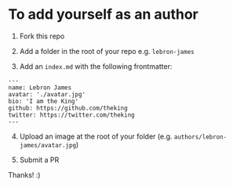 # To add yourself as an author

1. Fork this repo

2. Add a folder in the root of your repo e.g. `lebron-james`

3. Add an `index.md` with the following frontmatter:

```
---
name: Lebron James
avatar: './avatar.jpg'
bio: 'I am the King'
github: https://github.com/theking
twitter: https://twitter.com/theking
---
```

4. Upload an image at the root of your folder (e.g. `authors/lebron-james/avatar.jpg`)

5. Submit a PR


Thanks! :)
